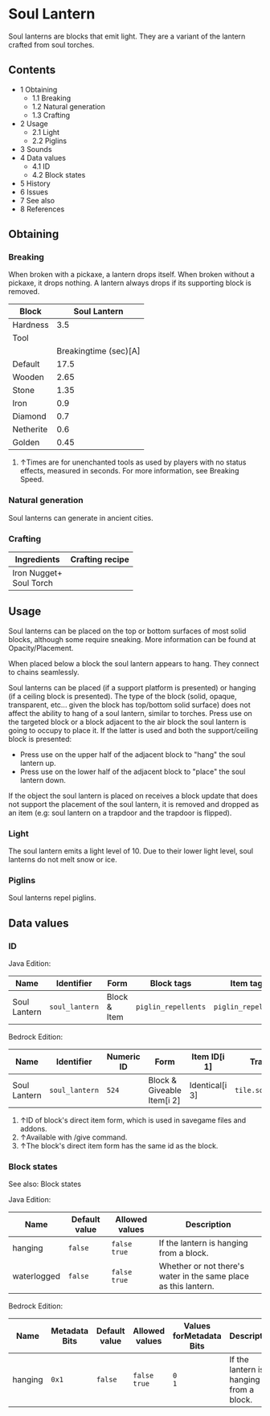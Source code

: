 # Soul Lantern
Soul lanterns are blocks that emit light. They are a variant of the lantern crafted from soul torches.

## Contents
- 1 Obtaining
	- 1.1 Breaking
	- 1.2 Natural generation
	- 1.3 Crafting
- 2 Usage
	- 2.1 Light
	- 2.2 Piglins
- 3 Sounds
- 4 Data values
	- 4.1 ID
	- 4.2 Block states
- 5 History
- 6 Issues
- 7 See also
- 8 References

## Obtaining
### Breaking
When broken with a pickaxe, a lantern drops itself. When broken without a pickaxe, it drops nothing. A lantern always drops if its supporting block is removed.

| Block     | Soul Lantern          |
|-----------|-----------------------|
| Hardness  | 3.5                   |
| Tool      |                       |
|           | Breakingtime (sec)[A] |
| Default   | 17.5                  |
| Wooden    | 2.65                  |
| Stone     | 1.35                  |
| Iron      | 0.9                   |
| Diamond   | 0.7                   |
| Netherite | 0.6                   |
| Golden    | 0.45                  |

1. ↑Times are for unenchanted tools as used by players with no status effects, measured in seconds. For more information, see Breaking Speed.

### Natural generation
Soul lanterns can generate in ancient cities.

### Crafting
| Ingredients                 | Crafting recipe |
|-----------------------------|-----------------|
| Iron Nugget+<br/>Soul Torch |                 |

## Usage
Soul lanterns can be placed on the top or bottom surfaces of most solid blocks, although some require sneaking. More information can be found at Opacity/Placement.

When placed below a block the soul lantern appears to hang. They connect to chains seamlessly.

Soul lanterns can be placed (if a support platform is presented) or hanging (if a ceiling block is presented). The type of the block (solid, opaque, transparent, etc... given the block has top/bottom solid surface) does not affect the ability to hang of a soul lantern, similar to torches. Press use on the targeted block or a block adjacent to the air block the soul lantern is going to occupy to place it. If the latter is used and both the support/ceiling block is presented:

- Press use on the upper half of the adjacent block to "hang" the soul lantern up.
- Press use on the lower half of the adjacent block to "place" the soul lantern down.

If the object the soul lantern is placed on receives a block update that does not support the placement of the soul lantern, it is removed and dropped as an item (e.g: soul lantern on a trapdoor and the trapdoor is flipped).

### Light
The soul lantern emits a light level of 10. Due to their lower light level, soul lanterns do not melt snow or ice.

### Piglins
Soul lanterns repel piglins.

## Data values
### ID
Java Edition:

| Name         | Identifier     | Form         | Block tags          | Item tags           | Translation key                |
|--------------|----------------|--------------|---------------------|---------------------|--------------------------------|
| Soul Lantern | `soul_lantern` | Block & Item | `piglin_repellents` | `piglin_repellents` | `block.minecraft.soul_lantern` |

Bedrock Edition:

| Name         | Identifier     | Numeric ID | Form                       | Item ID[i 1]   | Translation key          |
|--------------|----------------|------------|----------------------------|----------------|--------------------------|
| Soul Lantern | `soul_lantern` | `524`      | Block & Giveable Item[i 2] | Identical[i 3] | `tile.soul_lantern.name` |

1. ↑ID of block's direct item form, which is used in savegame files and addons.
2. ↑Available with /give command.
3. ↑The block's direct item form has the same id as the block.

### Block states
See also: Block states

Java Edition:

| Name        | Default value | Allowed values     | Description                                                     |
|-------------|---------------|--------------------|-----------------------------------------------------------------|
| hanging     | `false`       | `false`<br/>`true` | If the lantern is hanging from a block.                         |
| waterlogged | `false`       | `false`<br/>`true` | Whether or not there's water in the same place as this lantern. |

Bedrock Edition:

| Name    | Metadata Bits | Default value | Allowed values     | Values forMetadata Bits | Description                             |
|---------|---------------|---------------|--------------------|-------------------------|-----------------------------------------|
| hanging | `0x1`         | `false`       | `false`<br/>`true` | `0`<br/>`1`             | If the lantern is hanging from a block. |




